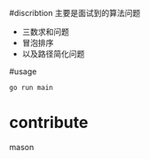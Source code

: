#discribtion
主要是面试到的算法问题
- 三数求和问题
- 冒泡排序
- 以及路径简化问题

#usage
````
go run main
````

# contribute
mason